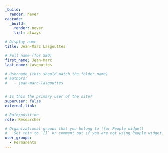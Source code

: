 ```yaml
---
_build:
  render: never
cascade:
  _build:
    render: never
    list: always

# Display name
title: Jean-Marc Lasgouttes

# Full name (for SEO)
first_name: Jean-Marc
last_name: Lasgouttes

# Username (this should match the folder name)
# authors:
#   - jean-marc-lasgouttes


# Is this the primary user of the site?
superuser: false
external_link: 

# Role/position
role: Researcher

# Organizational groups that you belong to (for People widget)
#   Set this to `[]` or comment out if you are not using People widget.
user_groups:
  - Permanents
---
```

